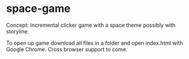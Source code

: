 # space-game
Concept: Incremental clicker game with a space theme possibly with storyline.

To open up game download all files in a folder and open index.html with Google Chrome. Cross browser support to come.
